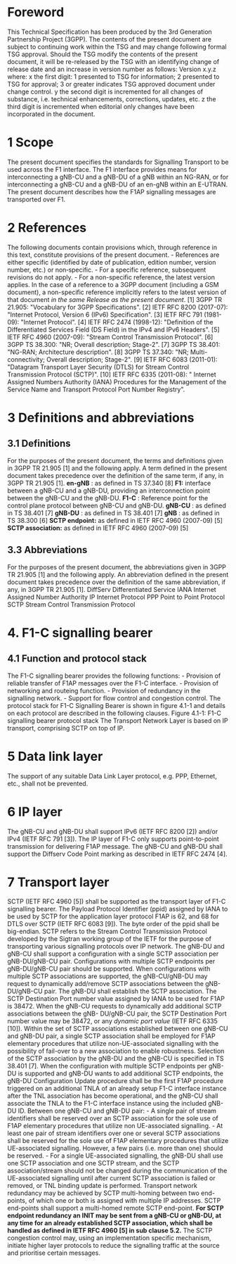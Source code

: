 # Foreword
This Technical Specification has been produced by the 3rd Generation
Partnership Project (3GPP).
The contents of the present document are subject to continuing work within the
TSG and may change following formal TSG approval. Should the TSG modify the
contents of the present document, it will be re-released by the TSG with an
identifying change of release date and an increase in version number as
follows:
Version x.y.z
where:
x the first digit:
1 presented to TSG for information;
2 presented to TSG for approval;
3 or greater indicates TSG approved document under change control.
y the second digit is incremented for all changes of substance, i.e. technical
enhancements, corrections, updates, etc.
z the third digit is incremented when editorial only changes have been
incorporated in the document.
# 1 Scope
The present document specifies the standards for Signalling Transport to be
used across the F1 interface. The F1 interface provides means for
interconnecting a gNB-CU and a gNB-DU of a gNB within an NG-RAN, or for
interconnecting a gNB-CU and a gNB-DU of an en-gNB within an E-UTRAN. The
present document describes how the F1AP signalling messages are transported
over F1.
# 2 References
The following documents contain provisions which, through reference in this
text, constitute provisions of the present document.
\- References are either specific (identified by date of publication, edition
number, version number, etc.) or non‑specific.
\- For a specific reference, subsequent revisions do not apply.
\- For a non-specific reference, the latest version applies. In the case of a
reference to a 3GPP document (including a GSM document), a non-specific
reference implicitly refers to the latest version of that document _in the
same Release as the present document_.
[1] 3GPP TR 21.905: \"Vocabulary for 3GPP Specifications\".
[2] IETF RFC 8200 (2017-07): \"Internet Protocol, Version 6 (IPv6)
Specification\".
[3] IETF RFC 791 (1981-09): \"Internet Protocol\".
[4] IETF RFC 2474 (1998-12): \"Definition of the Differentiated Services Field
(DS Field) in the IPv4 and IPv6 Headers\".
[5] IETF RFC 4960 (2007-09): \"Stream Control Transmission Protocol\".
[6] 3GPP TS 38.300: \"NR; Overall description; Stage-2\".
[7] 3GPP TS 38.401: \"NG-RAN; Architecture description\".
[8] 3GPP TS 37.340: \"NR; Multi-connectivity; Overall description; Stage-2\".
[9] IETF RFC 6083 (2011-01): \"Datagram Transport Layer Security (DTLS) for
Stream Control Transmission Protocol (SCTP)\".
[10] IETF RFC 6335 (2011-08): \" Internet Assigned Numbers Authority (IANA)
Procedures for the Management of the Service Name and Transport Protocol Port
Number Registry\".
# 3 Definitions and abbreviations
## 3.1 Definitions
For the purposes of the present document, the terms and definitions given in
3GPP TR 21.905 [1] and the following apply. A term defined in the present
document takes precedence over the definition of the same term, if any, in
3GPP TR 21.905 [1].
**en-gNB** : as defined in TS 37.340 [8]
**F1:** interface between a gNB-CU and a gNB-DU, providing an interconnection
point between the gNB-CU and the gNB-DU.
**F1-C** : Reference point for the control plane protocol between gNB-CU and
gNB-DU.
**gNB-CU** : as defined in TS 38.401 [7]
**gNB-DU** : as defined in TS 38.401 [7]
**gNB** : as defined in TS 38.300 [6]
**SCTP endpoint:** as defined in IETF RFC 4960 (2007-09) [5]
**SCTP association:** as defined in IETF RFC 4960 (2007-09) [5]
## 3.3 Abbreviations
For the purposes of the present document, the abbreviations given in 3GPP TR
21.905 [1] and the following apply. An abbreviation defined in the present
document takes precedence over the definition of the same abbreviation, if
any, in 3GPP TR 21.905 [1].
DiffServ Differentiated Service
IANA Internet Assigned Number Authority
IP Internet Protocol
PPP Point to Point Protocol
SCTP Stream Control Transmission Protocol
# 4\. F1-C signalling bearer
## 4.1 Function and protocol stack
The F1-C signalling bearer provides the following functions:
\- Provision of reliable transfer of F1AP messages over the F1-C interface.
\- Provision of networking and routeing function.
\- Provision of redundancy in the signalling network.
\- Support for flow control and congestion control.
The protocol stack for F1-C Signalling Bearer is shown in figure 4.1-1 and
details on each protocol are described in the following clauses.
Figure 4.1-1: F1-C signalling bearer protocol stack
The Transport Network Layer is based on IP transport, comprising SCTP on top
of IP.
# 5 Data link layer
The support of any suitable Data Link Layer protocol, e.g. PPP, Ethernet,
etc., shall not be prevented.
# 6 IP layer
The gNB-CU and gNB-DU shall support IPv6 (IETF RFC 8200 [2]) and/or IPv4 (IETF
RFC 791 [3]).
The IP layer of F1-C only supports point-to-point transmission for delivering
F1AP message.
The gNB-CU and gNB-DU shall support the Diffserv Code Point marking as
described in IETF RFC 2474 [4].
# 7 Transport layer
SCTP (IETF RFC 4960 [5]) shall be supported as the transport layer of F1-C
signalling bearer. The Payload Protocol Identifier (ppid) assigned by IANA to
be used by SCTP for the application layer protocol F1AP is 62, and 68 for DTLS
over SCTP (IETF RFC 6083 [9]). The byte order of the ppid shall be big-endian.
SCTP refers to the Stream Control Transmission Protocol developed by the
Sigtran working group of the IETF for the purpose of transporting various
signalling protocols over IP network.
The gNB-DU and gNB-CU shall support a configuration with a single SCTP
association per gNB-DU/gNB-CU pair. Configurations with multiple SCTP
endpoints per gNB-DU/gNB-CU pair should be supported. When configurations with
multiple SCTP associations are supported, the gNB-CU/gNB-DU may request to
dynamically add/remove SCTP associations between the gNB-DU/gNB-CU pair.
The gNB-DU shall establish the SCTP association. The SCTP Destination Port
number value assigned by IANA to be used for F1AP is 38472. When the gNB-CU
requests to dynamically add additional SCTP associations between the gNB-
DU/gNB-CU pair, the SCTP Destination Port number value may be 38472, or any
_dynamic port value_ (IETF RFC 6335 [10]).
Within the set of SCTP associations established between one gNB-CU and gNB-DU
pair, a single SCTP association shall be employed for F1AP elementary
procedures that utilize non-UE-associated signalling with the possibility of
fail-over to a new association to enable robustness. Selection of the SCTP
association by the gNB-DU and the gNB-CU is specified in TS 38.401 [7].
When the configuration with multiple SCTP endpoints per gNB-DU is supported
and gNB-DU wants to add additional SCTP endpoints, the gNB-DU Configuration
Update procedure shall be the first F1AP procedure triggered on an additional
TNLA of an already setup F1-C interface instance after the TNL association has
become operational, and the gNB-CU shall associate the TNLA to the F1-C
interface instance using the included gNB-DU ID.
Between one gNB-CU and gNB-DU pair:
\- A single pair of stream identifiers shall be reserved over an SCTP
association for the sole use of F1AP elementary procedures that utilize non
UE-associated signalling.
\- At least one pair of stream identifiers over one or several SCTP
associations shall be reserved for the sole use of F1AP elementary procedures
that utilize UE-associated signalling. However, a few pairs (i.e. more than
one) should be reserved.
\- For a single UE-associated signalling, the gNB-DU shall use one SCTP
association and one SCTP stream, and the SCTP association/stream should not be
changed during the communication of the UE-associated signalling until after
current SCTP association is failed or removed, or TNL binding update is
performed.
Transport network redundancy may be achieved by SCTP multi-homing between two
end-points, of which one or both is assigned with multiple IP addresses. SCTP
end-points shall support a multi-homed remote SCTP end-point. **For SCTP
endpoint redundancy an INIT may be sent from a gNB-CU or gNB-DU, at any time
for an already established SCTP association, which shall be handled as defined
in IETF RFC 4960 [5] in sub clause 5.2.**
The SCTP congestion control may, using an implementation specific mechanism,
initiate higher layer protocols to reduce the signalling traffic at the source
and prioritise certain messages.
#